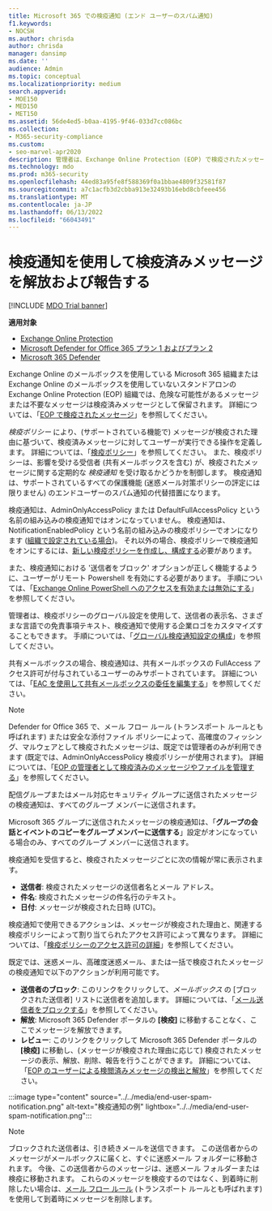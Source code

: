 ```yaml
---
title: Microsoft 365 での検疫通知 (エンド ユーザーのスパム通知)
f1.keywords:
- NOCSH
ms.author: chrisda
author: chrisda
manager: dansimp
ms.date: ''
audience: Admin
ms.topic: conceptual
ms.localizationpriority: medium
search.appverid:
- MOE150
- MED150
- MET150
ms.assetid: 56de4ed5-b0aa-4195-9f46-033d7cc086bc
ms.collection:
- M365-security-compliance
ms.custom:
- seo-marvel-apr2020
description: 管理者は、Exchange Online Protection (EOP) で検疫されたメッセージのエンドユーザーのスパム通知について学ぶことができます。
ms.technology: mdo
ms.prod: m365-security
ms.openlocfilehash: 44ed83a95fe8f588369f0a1bbae4809f32581f87
ms.sourcegitcommit: a7c1acfb3d2cbba913e32493b16ebd8cbfeee456
ms.translationtype: MT
ms.contentlocale: ja-JP
ms.lasthandoff: 06/13/2022
ms.locfileid: "66043491"
---
```

# <a name="use-quarantine-notifications-to-release-and-report-quarantined-messages"></a>検疫通知を使用して検疫済みメッセージを解放および報告する

[!INCLUDE [MDO Trial banner](../includes/mdo-trial-banner.md)]

**適用対象**
- [Exchange Online Protection](exchange-online-protection-overview.md)
- [Microsoft Defender for Office 365 プラン 1 およびプラン 2](defender-for-office-365.md)
- [Microsoft 365 Defender](../defender/microsoft-365-defender.md)

Exchange Online のメールボックスを使用している Microsoft 365 組織または Exchange Online のメールボックスを使用していないスタンドアロンの Exchange Online Protection (EOP) 組織では、危険な可能性があるメッセージまたは不要なメッセージは検疫済みメッセージとして保留されます。 詳細については、「[EOP で検疫されたメッセージ](quarantine-email-messages.md)」を参照してください。

_検疫ポリシー_ により、(サポートされている機能で) メッセージが検疫された理由に基づいて、検疫済みメッセージに対してユーザーが実行できる操作を定義します。 詳細については、「[検疫ポリシー](quarantine-policies.md)」を参照してください。 また、検疫ポリシーは、影響を受ける受信者 (共有メールボックスを含む) が、検疫されたメッセージに関する定期的な _検疫通知_ を受け取るかどうかを制御します。 検疫通知は、サポートされているすべての保護機能 (迷惑メール対策ポリシーの評定には限りません) のエンドユーザーのスパム通知の代替措置になります。

検疫通知は、AdminOnlyAccessPolicy または DefaultFullAccessPolicy という名前の組み込みの検疫通知ではオンになっていません。 検疫通知は、NotificationEnabledPolicy という名前の組み込みの検疫ポリシーでオンになります ([組織で設定されている場合](quarantine-policies.md#full-access-permissions-and-quarantine-notifications))。 それ以外の場合、検疫ポリシーで検疫通知をオンにするには、[新しい検疫ポリシーを作成し、構成する](quarantine-policies.md#step-1-create-quarantine-policies-in-the-microsoft-365-defender-portal)必要があります。

また、検疫通知における '送信者をブロック' オプションが正しく機能するように、ユーザーがリモート Powershell を有効にする必要があります。 手順については、「[Exchange Online PowerShell へのアクセスを有効または無効にする](/powershell/exchange/disable-access-to-exchange-online-powershell)」を参照してください。

管理者は、検疫ポリシーのグローバル設定を使用して、送信者の表示名、さまざまな言語での免責事項テキスト、検疫通知で使用する企業ロゴをカスタマイズすることもできます。 手順については、「[グローバル検疫通知設定の構成](quarantine-policies.md#configure-global-quarantine-notification-settings-in-the-microsoft-365-defender-portal)」を参照してください。

共有メールボックスの場合、検疫通知は、共有メールボックスの FullAccess アクセス許可が付与されているユーザーのみサポートされています。 詳細については、「[EAC を使用して共有メールボックスの委任を編集する](/Exchange/collaboration-exo/shared-mailboxes#use-the-eac-to-edit-shared-mailbox-delegation)」を参照してください。

> [!NOTE]
> Defender for Office 365 で、メール フロー ルール (トランスポート ルールとも呼ばれます) または安全な添付ファイル ポリシーによって、高確度のフィッシング、マルウェアとして検疫されたメッセージは、既定では管理者のみが利用できます (既定では、AdminOnlyAccessPolicy 検疫ポリシーが使用されます)。 詳細については、「[EOP の管理者として検疫済みのメッセージやファイルを管理する](manage-quarantined-messages-and-files.md)」を参照してください。
>
> 配信グループまたはメール対応セキュリティ グループに送信されたメッセージの検疫通知は、すべてのグループ メンバーに送信されます。
>
> Microsoft 365 グループに送信されたメッセージの検疫通知は、「**グループの会話とイベントのコピーをグループ メンバーに送信する**」設定がオンになっている場合のみ、すべてのグループ メンバーに送信されます。

検疫通知を受信すると、検疫されたメッセージごとに次の情報が常に表示されます。

- **送信者**: 検疫されたメッセージの送信者名とメール アドレス。
- **件名**: 検疫されたメッセージの件名行のテキスト。
- **日付**: メッセージが検疫された日時 (UTC)。

検疫通知で使用できるアクションは、メッセージが検疫された理由と、関連する検疫ポリシーによって割り当てられたアクセス許可によって異なります。 詳細については、「[検疫ポリシーのアクセス許可の詳細](quarantine-policies.md#quarantine-policy-permission-details)」を参照してください。

既定では、迷惑メール、高確度迷惑メール、または一括で検疫されたメッセージの検疫通知で以下のアクションが利用可能です。

- **送信者のブロック**: このリンクをクリックして、_メールボックス_ の [ブロックされた送信者] リストに送信者を追加します。 詳細については、「[メール送信者をブロックする](https://support.microsoft.com/office/b29fd867-cac9-40d8-aed1-659e06a706e4)」を参照してください。
- **解放**: Microsoft 365 Defender ポータルの **[検疫]** に移動することなく、ここでメッセージを解放できます。
- **レビュー**: このリンクをクリックして Microsoft 365 Defender ポータルの **[検疫]** に移動し、(メッセージが検疫された理由に応じて) 検疫されたメッセージの表示、解放、削除、報告を行うことができます。 詳細については、「[EOP のユーザーによる検閲済みメッセージの検出と解放](find-and-release-quarantined-messages-as-a-user.md)」を参照してください。

:::image type="content" source="../../media/end-user-spam-notification.png" alt-text="検疫通知の例" lightbox="../../media/end-user-spam-notification.png":::

> [!NOTE]
> ブロックされた送信者は、引き続きメールを送信できます。 この送信者からのメッセージがメールボックスに届くと、すぐに迷惑メール フォルダーに移動されます。 今後、この送信者からのメッセージは、迷惑メール フォルダーまたは検疫に移動されます。 これらのメッセージを検疫するのではなく、到着時に削除したい場合は、[メール フロー ルール](/exchange/security-and-compliance/mail-flow-rules/mail-flow-rules) (トランスポート ルールとも呼ばれます) を使用して到着時にメッセージを削除します。
